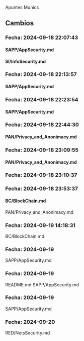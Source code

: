 Apuntes Munics 
## Cambios

### Fecha: 2024-09-18 22:07:43

#### SAPP/AppSecurity.md
#### SI/InfoSecurity.md 


### Fecha: 2024-09-18 22:13:57

####  SAPP/AppSecurity.md


### Fecha: 2024-09-18 22:23:54

#### SAPP/AppSecurity.md 


### Fecha: 2024-09-18 22:44:30

#### PAN/Privacy_and_Anonimacy.md


### Fecha: 2024-09-18 23:09:55

#### PAN/Privacy_and_Anonimacy.md



### Fecha: 2024-09-18 23:10:37

#### 



### Fecha: 2024-09-18 23:53:37

#### BC/BlockChain.md
PAN/Privacy_and_Anonimacy.md



### Fecha: 2024-09-19 14:18:31

 BC/BlockChain.md



### Fecha: 2024-09-19

 SAPP/AppSecurity.md



### Fecha: 2024-09-19

 README.md
SAPP/AppSecurity.md



### Fecha: 2024-09-19

 SAPP/AppSecurity.md



### Fecha: 2024-09-20

 RED/NetsSecurity.md

